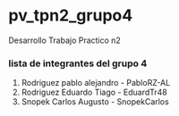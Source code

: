 # pv_tpn2_grupo4

Desarrollo Trabajo Practico n2

### lista de integrantes del grupo 4

1. Rodriguez pablo alejandro - PabloRZ-AL
2. Rodriguez Eduardo Tiago - EduardTr48
3. Snopek Carlos Augusto - SnopekCarlos